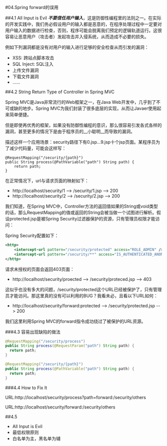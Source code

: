 #04.Spring forward的误用

##4.1 All Input is Evil
  ___不要信任用户输入___，这是防御性编程里的法则之一。在实际的开发实践中，我们务必假设用户的输入都是恶意的，在程序处理过程中一定要对用户输入的数据进行检查，否则，程序可能会脱离我们预定的逻辑轨道运行。这很容易让恶意用户（攻击者）发起攻击并入侵系统，从而造成不必要的损失。
  
  例如下列漏洞都是没有对用户的输入进行足够的安全检查从而引发的漏洞：
  
  * XSS: 跨站点脚本攻击
  * SQL Inject: SQL注入
  * 上传文件漏洞
  * 下载文件漏洞
  * ......

##4.2 String Return Type of Controller in Spring MVC
  
  Spring MVC是Java非常流行的Web框架之一，在Java Web开发中，几乎到了不可或缺的地步。Spring MVC为我们封装了很多底层的实现，从而让Javaer使用起来简单便捷。
  
  但是即使再优秀的框架，如果没有防御性编程的意识，那么很容易引发各式各样的漏洞，甚至更多的情况下是由于程序员的__小聪明__而导致的漏洞。
  
  描述这样一个应用场景：security路径下有0.jsp...9.jsp十个jsp页面。某程序员为了减少代码量，可能会这样写：

```
@RequestMapping("/security/{path}")
public String process(@PathVariable("path") String path) {
	return path;
}
```
  在正常情况下，url与请求页面的映射如下：

  * http://localhost/security/1  -->  /security/1.jsp  --> 200
  * http://localhost/security/2  -->  /security/2.jsp  --> 200
  
  我们知道，在Spring MVC中，Controller方法的返回值如果的String或void类型的话，那么RequestMapping的值或返回的String会被当做一个试图进行解析。假设protected.jsp是被Spring Security过滤器保护的资源，只有管理员权限才能访问：

Spring Security配置如下：

```xml
<http>
	<intercept-url pattern="/security/protected" access="ROLE_ADMIN" />
	<intercept-url pattern="/security/**" access="IS_AUTHENTICATED_ANONYMOUSLY" />
</http>
```

请求未授权的页面会返回403页面：

  * http://localhost/security/proected  -->  /security/proteced.jsp --> 403
  
  这似乎也没有多大的问题，/security/protected这个URL已经被保护了，只有管理员才能访问。那这里真的没有可以利用的BUG？我看未必，且看以下URL如何：
  
  * http://localhost/security/forward:protected  -->  /security/protected.jsp --> 200
  
  我们这里利用Spring MVC的forward指令成功绕过了被保护的URL资源。

###4.3 容易出现缺陷的做法
```java
@RequestMapping("/security/process")
public String process(@RequestParam("path") String path) {
  return path;
}
```
```java
@RequestMapping("/security/{path}")
public String process(@PathVariable("path") String path) {
  return path;
}
```

###4.4 How to Fix It

URL:http://localhost/security/process?path=forward:/security/others

URL:http://localhost/security/forward:/security/others

##4.5 
	
* All Input is Evil
* 最低权限原则
* 白名单为主，黑名单为辅

